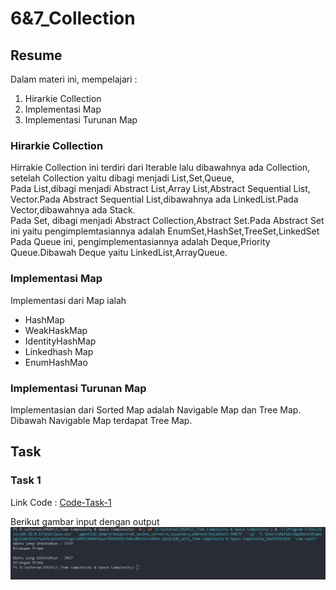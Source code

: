 # 6&7_Collection

## Resume

Dalam materi ini, mempelajari :<br />

1. Hirarkie Collection <br />
2. Implementasi Map <br />
3. Implementasi Turunan Map <br />

### Hirarkie Collection

Hirrakie Collection ini terdiri dari Iterable lalu dibawahnya ada Collection, setelah Collection yaitu dibagi menjadi List,Set,Queue,<br />
Pada List,dibagi menjadi Abstract List,Array List,Abstract Sequential List, Vector.Pada Abstract Sequential List,dibawahnya ada LinkedList.Pada Vector,dibawahnya ada Stack.<br />
Pada Set, dibagi menjadi Abstract Collection,Abstract Set.Pada Abstract Set ini yaitu pengimplemtasiannya adalah EnumSet,HashSet,TreeSet,LinkedSet
<br />
Pada Queue ini, pengimplementasiannya adalah Deque,Priority Queue.Dibawah Deque yaitu LinkedList,ArrayQueue.

### Implementasi Map

Implementasi dari Map ialah <br />

- HashMap <br />
- WeakHaskMap <br />
- IdentityHashMap <br />
- Linkedhash Map <br />
- EnumHashMao

### Implementasi Turunan Map

Implementasian dari Sorted Map adalah Navigable Map dan Tree Map.<br />
Dibawah Navigable Map terdapat Tree Map.

## Task

### Task 1

Link Code : [Code-Task-1](https://github.com/hafidzencis/java_muhammad-hafidz-febriansyah/blob/master/5_Time%20Complexity%20%26%20Space%20Complexity/praktikum/src/com/soal1.java)<br />

Berikut gambar input dengan output <br />
![input-output-no-1](https://github.com/hafidzencis/java_muhammad-hafidz-febriansyah/blob/master/5_Time%20Complexity%20%26%20Space%20Complexity/screenshot/soal1.JPG) <br />
